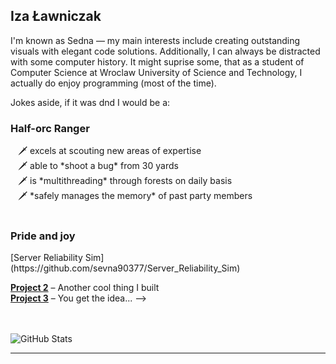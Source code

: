 <h2>Iza Ławniczak</h2>

I'm known as Sedna — my main interests include creating outstanding visuals with elegant code solutions. Additionally, I can always be distracted with some computer history. It might suprise some, that as a student of Computer Science at Wroclaw University of Science and Technology, I actually do enjoy programming (most of the time).

Jokes aside, if it was dnd I would be a:

<h3>Half-orc Ranger</h3>
&nbsp;&nbsp;&nbsp;🗡️ excels at scouting new areas of expertise <br>
&nbsp;&nbsp;&nbsp;🗡️ able to *shoot a bug* from 30 yards <br>
&nbsp;&nbsp;&nbsp;🗡️ is *multithreading* through forests on daily basis <br>
&nbsp;&nbsp;&nbsp;🗡️ *safely manages the memory* of past party members <br>
<br>

<h3>Pride and joy</h3>
 [Server Reliability Sim](https://github.com/sevna90377/Server_Reliability_Sim)

 **[Project 2](https://github.com/yourusername/project2)** – Another cool thing I built  
 **[Project 3](https://github.com/yourusername/project3)** – You get the idea... -->

<br><br>
![GitHub Stats](https://github-readme-stats.vercel.app/api?username=sevna90377&show_icons=true&theme=merko) <!-- maroongold gruvbox_light-->

---
